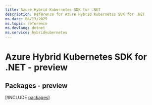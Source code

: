```yaml
---
title: Azure Hybrid Kubernetes SDK for .NET
description: Reference for Azure Hybrid Kubernetes SDK for .NET
ms.date: 08/13/2025
ms.topic: reference
ms.devlang: dotnet
ms.service: hybridkubernetes
---
```

# Azure Hybrid Kubernetes SDK for .NET - preview
## Packages - preview
[!INCLUDE [packages](hybrid-kubernetes-index.md)]